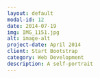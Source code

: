 ```yaml
---
layout: default
modal-id: 12
date: 2014-07-19
img: IMG_1151.jpg
alt: image-alt
project-date: April 2014
client: Start Bootstrap
category: Web Development
description: A self-portrait
---
```

